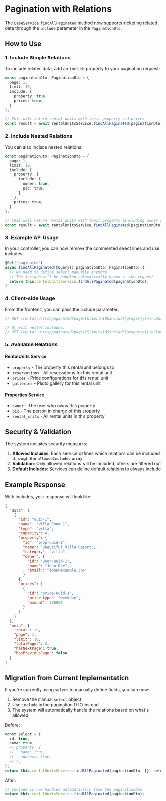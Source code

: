 # Pagination with Relations

The `BaseService.findAllPaginated` method now supports including related data through the `include` parameter in the `PaginationDto`.

## How to Use

### 1. Include Simple Relations

To include related data, add an `include` property to your pagination request:

```typescript
const paginationDto: PaginationDto = {
  page: 1,
  limit: 10,
  include: {
    property: true,
    prices: true,
  }
};

// This will return rental units with their property and prices
const result = await rentalUnitsService.findAllPaginated(paginationDto);
```

### 2. Include Nested Relations

You can also include nested relations:

```typescript
const paginationDto: PaginationDto = {
  page: 1,
  limit: 10,
  include: {
    property: {
      include: {
        owner: true,
        pic: true,
      }
    },
    prices: true,
  }
};

// This will return rental units with their property (including owner and pic) and prices
const result = await rentalUnitsService.findAllPaginated(paginationDto);
```

### 3. Example API Usage

In your controller, you can now remove the commented select lines and use includes:

```typescript
@Get('paginated')
async findAllPaginated(@Query() paginationDto: PaginationDto) {
  // No need to define select manually anymore
  // The include will be handled automatically based on the request
  return this.rentalUnitsService.findAllPaginated(paginationDto);
}
```

### 4. Client-side Usage

From the frontend, you can pass the include parameter:

```javascript
// GET /rental-units/paginated?page=1&limit=10&include[property]=true&include[prices]=true

// Or with nested includes:
// GET /rental-units/paginated?page=1&limit=10&include[property][include][owner]=true&include[property][include][pic]=true
```

### 5. Available Relations

#### RentalUnits Service
- `property` - The property this rental unit belongs to
- `reservations` - All reservations for this rental unit
- `prices` - Price configurations for this rental unit
- `galleries` - Photo gallery for this rental unit

#### Properties Service
- `owner` - The user who owns this property
- `pic` - The person in charge of this property
- `rental_units` - All rental units in this property

## Security & Validation

The system includes security measures:

1. **Allowed Includes**: Each service defines which relations can be included through the `allowedIncludes` array
2. **Validation**: Only allowed relations will be included, others are filtered out
3. **Default Includes**: Services can define default relations to always include

## Example Response

With includes, your response will look like:

```json
{
  "data": [
    {
      "id": "uuid-1",
      "name": "Villa Room 1",
      "type": "villa",
      "capacity": 4,
      "property": {
        "id": "prop-uuid-1",
        "name": "Beautiful Villa Resort",
        "category": "villa",
        "owner": {
          "id": "user-uuid-1",
          "name": "John Doe",
          "email": "john@example.com"
        }
      },
      "prices": [
        {
          "id": "price-uuid-1",
          "price_type": "weekday",
          "amount": 500000
        }
      ]
    }
  ],
  "meta": {
    "total": 25,
    "page": 1,
    "limit": 10,
    "totalPages": 3,
    "hasNextPage": true,
    "hasPreviousPage": false
  }
}
```

## Migration from Current Implementation

If you're currently using `select` to manually define fields, you can now:

1. Remove the manual `select` object
2. Use `include` in the pagination DTO instead
3. The system will automatically handle the relations based on what's allowed

Before:
```typescript
const select = {
  id: true,
  name: true,
  // property: {
  //   name: true,
  //   address: true,
  // },
};
return this.rentalUnitsService.findAllPaginated(paginationDto, {}, select);
```

After:
```typescript
// Include is now handled automatically from the paginationDto
return this.rentalUnitsService.findAllPaginated(paginationDto);
```
